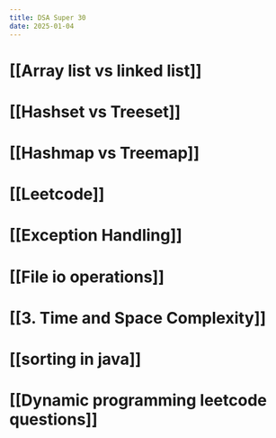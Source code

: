 ```yaml
---
title: DSA Super 30
date: 2025-01-04
---
```


# [[Array list vs linked list]]

# [[Hashset vs Treeset]]

# [[Hashmap vs Treemap]]

# [[Leetcode]]

# [[Exception Handling]]

# [[File io operations]]

# [[3. Time and Space Complexity]]

# [[sorting in java]]

# [[Dynamic programming leetcode questions]]